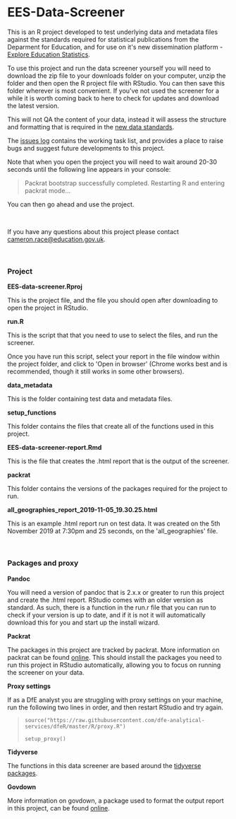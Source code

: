 # **EES-Data-Screener**
This is an R project developed to test underlying data and metadata files against the standards required for statistical publications from the Deparment for Education, and for use on it's new dissemination platform - [Explore Education Statistics](https://gss.civilservice.gov.uk/blog/how-we-listened-to-our-users-to-improve-our-education-statistics/). 

To use this project and run the data screener yourself you will need to download the zip file to your downloads folder on your computer, unzip the folder and then open the R project file with RStudio. You can then save this folder wherever is most convenient. If you've not used the screener for a while it is worth coming back to here to check for updates and download the latest version.

This will not QA the content of your data, instead it will assess the structure and formatting that is required in the [new data standards](https://teams.microsoft.com/l/channel/19%3A1bdf09280fd94df09f0d42e19cb251fb%40thread.skype/tab%3A%3A638782f8-c3cf-423f-b63c-2e5709c64b9b?groupId=679b2376-8c8c-4062-a1c9-0744ce5ac88f&tenantId=fad277c9-c60a-4da1-b5f3-b3b8b34a82f9). 

The [issues log](https://github.com/lauraselby/data-screener/issues) contains the working task list, and provides a place to raise bugs and suggest future developments to this project.

Note that when you open the project you will need to wait around 20-30 seconds until the following line appears in your console:

>Packrat bootstrap successfully completed. Restarting R and entering packrat mode...

You can then go ahead and use the project.

<br>

If you have any questions about this project please contact cameron.race@education.gov.uk.

<br>

### **Project**
**EES-data-screener.Rproj** <br>

This is the project file, and the file you should open after downloading to open the project in RStudio.

**run.R** <br>

This is the script that that you need to use to select the files, and run the screener.<br>

Once you have run this script, select your report in the file window within the project folder, and click to 'Open in browser' (Chrome works best and is recommended, though it still works in some other browsers).

**data_metadata** <br>

This is the folder containing test data and metadata files.

**setup_functions** <br>

This folder contains the files that create all of the functions used in this project.

**EES-data-screener-report.Rmd** <br>

This is the file that creates the .html report that is the output of the screener.

**packrat**

This folder contains the versions of the packages required for the project to run.

**all_geographies_report_2019-11-05_19.30.25.html**

This is an example .html report run on test data. It was created on the 5th November 2019 at 7:30pm and 25 seconds, on the 'all_geographies' file.

<br>

### **Packages and proxy**
**Pandoc** <br>

You will need a version of pandoc that is 2.x.x or greater to run this project and create the .html report. RStudio comes with an older version as standard. As such, there is a function in the run.r file that you can run to check if your version is up to date, and if it is not it will automatically download this for you and start up the install wizard.

**Packrat** <br>

The packages in this project are tracked by packrat. More information on packrat can be found [online](https://rstudio.github.io/packrat/limitations.html). This should install the packages you need to run this project in RStudio automatically, allowing you to focus on running the screener on your data.

**Proxy settings**

If as a DfE analyst you are struggling with proxy settings on your machine, run the following two lines in order, and then restart RStudio and try again.

>`source("https://raw.githubusercontent.com/dfe-analytical-services/dfeR/master/R/proxy.R")` <br>
>
>`setup_proxy()`

**Tidyverse** <br>

The functions in this data screener are based around the [tidyverse packages](https://www.tidyverse.org/).

**Govdown** <br>

More information on govdown, a package used to format the output report in this project, can be found [online](https://ukgovdatascience.github.io/govdown/).
